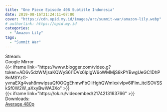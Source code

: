 ```yaml
---
title: "One Piece Episode 408 Subtitle Indonesia"
date: 2019-08-16T21:24:11+07:00
cover: "https://cdn.opid.my.id/images/arc/summit-war/amazon-lily.webp" # Optional, cover
# authorlink: https://opid.my.id
categories:
  - "Amazon Lily"
tags:
  - "Summit War"
---
```

<div class="ui menu violet borderless inverted">
  <div class="header item active">
        Stream:
    </div>
  <a class="active item" data-tab="google">
    <i class="google drive icon"></i> Google
  </a>
  <a class="item nounderline" data-tab="mirror">
    <i class="odnoklassniki icon"></i> Mirror
  </a>
</div>
<div class="ui bottom attached tab segment active" style="border:0 !important;" data-tab="google">
{{< iframe link="https://www.blogger.com/video.g?token=AD6v5dzWMjsaKQWyS6I1DVx6lpIgW6oWMMjS8kPYBwgUeGC1DhP8nMSYzG-yvnaEXg4vah8mwlpsuQf0OQgEhmwFbOiiHghQWmIxxivIpv6lFIm_itclSOVSSkSf0W2W_aXxyBwWA3Xo" >}}
</div>
<div class="ui bottom attached tab segment" style="border:0 !important;" data-tab="mirror">
{{< iframe link="https://ok.ru/videoembed/2174213163766" >}}
</div>
<div class="ui menu violet borderless inverted">
  <div class="header item active">
        Downloads:
    </div>
  <a class="item nounderline" href="https://ouo.io/OqYNP6" target="_blank" rel="dofollow"><i class="google drive icon"></i>
    Average 480p</a>
</div>